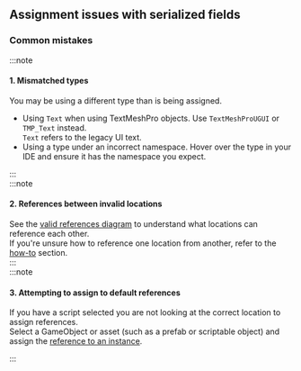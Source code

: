 ## Assignment issues with serialized fields
### Common mistakes
:::note  
#### 1. Mismatched types
You may be using a different type than is being assigned.
- Using `Text` when using TextMeshPro objects. Use `TextMeshProUGUI` or `TMP_Text` instead.  
  `Text` refers to the legacy UI text.
- Using a type under an incorrect namespace. Hover over the type in your IDE and ensure it has the namespace you expect.

:::  
:::note
#### 2. References between invalid locations
See the [valid references diagram](Valid%20References.md) to understand what locations can reference each other.  
If you're unsure how to reference one location from another, refer to the [how-to](Serialized%20References.md#how-to) section.  
:::  
:::note
#### 3. Attempting to assign to default references
If you have a script selected you are not looking at the correct location to assign references.  
Select a GameObject or asset (such as a prefab or scriptable object) and assign the [reference to an instance](Serializing%20Component%20References.md#reference-the-instance-in-the-inspector).

:::
